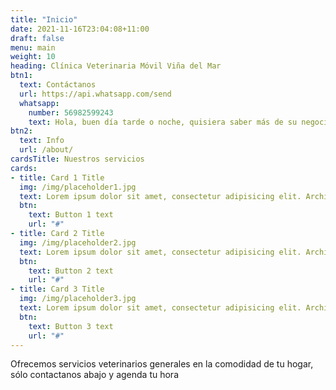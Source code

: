 ```yaml
---
title: "Inicio"
date: 2021-11-16T23:04:08+11:00
draft: false
menu: main
weight: 10
heading: Clínica Veterinaria Móvil Viña del Mar
btn1:
  text: Contáctanos
  url: https://api.whatsapp.com/send
  whatsapp:
    number: 56982599243
    text: Hola, buen día tarde o noche, quisiera saber más de su negocio.
btn2:
  text: Info
  url: /about/
cardsTitle: Nuestros servicios
cards:
- title: Card 1 Title
  img: /img/placeholder1.jpg
  text: Lorem ipsum dolor sit amet, consectetur adipisicing elit. Architecto modi placeat corrupti tempora quod quidem praesentium impedit. Rem, sapiente eius?
  btn:
    text: Button 1 text
    url: "#"
- title: Card 2 Title
  img: /img/placeholder2.jpg
  text: Lorem ipsum dolor sit amet, consectetur adipisicing elit. Architecto modi placeat corrupti tempora quod quidem praesentium impedit. Rem, sapiente eius?
  btn:
    text: Button 2 text
    url: "#"
- title: Card 3 Title
  img: /img/placeholder3.jpg
  text: Lorem ipsum dolor sit amet, consectetur adipisicing elit. Architecto modi placeat corrupti tempora quod quidem praesentium impedit. Rem, sapiente eius?
  btn:
    text: Button 3 text
    url: "#"
---
```

Ofrecemos servicios veterinarios generales en la comodidad de tu hogar, sólo contactanos abajo y agenda tu hora